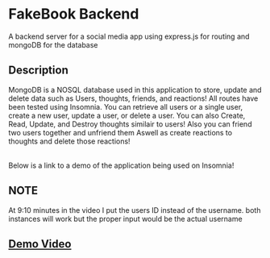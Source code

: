 # FakeBook Backend
A backend server for a social media app using express.js for routing and mongoDB for the database

 ## Description 
 MongoDB is a NOSQL database used in this application to store, update and delete data such as Users, thoughts, friends, and reactions!
 All routes have been tested using Insomnia. You can retrieve all users or a single user, create a new user, update a user, or delete a user.
 You can also Create, Read, Update, and Destroy thoughts similair to users! Also you can friend two users together and unfriend them Aswell
 as create reactions to thoughts and delete those reactions!
  
  <br>
  Below is a link to a demo of the application being used on Insomnia!
  <br>
  
  ## NOTE
  At 9:10 minutes in the video I put the users ID instead of the username. both instances will work but the proper input would be the actual
  username
  
 ## [Demo Video](https://drive.google.com/file/d/1vQTXCjJH23u7JKlGjPljnGus1ViwLa4T/view?usp=sharing)
